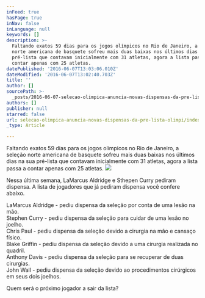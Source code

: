 ```yaml
---
inFeed: true
hasPage: true
inNav: false
inLanguage: null
keywords: []
description: >-
  Faltando exatos 59 dias para os jogos olímpicos no Rio de Janeiro, a seleção
  norte americana de basquete sofreu mais duas baixas nos últimos dias na sua
  pré-lista que contavam inicialmente com 31 atletas, agora a lista passa a
  contar apenas com 25 atletas.
datePublished: '2016-06-07T13:03:06.010Z'
dateModified: '2016-06-07T13:02:40.703Z'
title: ''
author: []
sourcePath: >-
  _posts/2016-06-07-selecao-olimpica-anuncia-novas-dispensas-da-pre-lista-olimpi.md
authors: []
publisher: null
starred: false
url: selecao-olimpica-anuncia-novas-dispensas-da-pre-lista-olimpi/index.html
_type: Article

---
```

Faltando exatos 59 dias para os jogos olímpicos no Rio de Janeiro, a seleção norte americana de basquete sofreu mais duas baixas nos últimos dias na sua pré-lista que contavam inicialmente com 31 atletas, agora a lista passa a contar apenas com 25 atletas.
![](https://the-grid-user-content.s3-us-west-2.amazonaws.com/d67f2666-4997-4bf0-9c76-2c7744ca155b.jpg)

Nessa última semana, LaMarcus Aldridge e Sthepen Curry pediram dispensa. A lista de jogadores que já pediram dispensa você confere abaixo.

LaMarcus Aldridge - pediu dispensa da seleção por conta de uma lesão na mão.  
Stephen Curry - pediu dispensa da seleção para cuidar de uma lesão no joelho.  
Chris Paul - pediu dispensa da seleção devido a cirurgia na mão e cansaço físico.  
Blake Griffin - pediu dispensa da seleção devido a uma cirurgia realizada no quadril.  
Anthony Davis - pediu dispensa da seleção para se recuperar de duas cirurgias.  
John Wall - pediu dispensa da seleção devido ao procedimentos cirúrgicos em seus dois joelhos.

Quem será o próximo jogador a sair da lista?